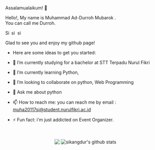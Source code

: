  Assalamualaikum! 👋 

Hello!, My name is Muhammad Ad-Durroh Mubarok .<br> You can call me Durroh.

<a href="https://www.instagram.com/ad_durroh/?hl=en">
  <img align="left" alt="Sikangdur's Instagram" width="16px" src="https://cdn.jsdelivr.net/npm/simple-icons@v3/icons/instagram.svg" />
</a>
<a href="https://www.linkedin.com/in/muhammad-ad-durroh-mubarok-48b76b1b6/">
  <img align="left" alt="sikangdur's Linkdein" width="16px" src="https://cdn.jsdelivr.net/npm/simple-icons@v3/icons/linkedin.svg" />
</a>
<a href="https://github.com/sikangdur">
  <img align="left" alt="sikangdur's Github" width="16px" src="https://cdn.jsdelivr.net/npm/simple-icons@v3/icons/github.svg" />
</a>
<br/> 


Glad to see you and enjoy my github page!
- Here are some ideas to get you started:

 - 🔭 I’m currently studying for a bachelor at STT Terpadu Nurul Fikri
 - 🌱 I’m currently learning Python,
 - 👯 I’m looking to collaborate on python, Web Programming
 - 💬 Ask me about python
 - 📫 How to reach me: you can reach me by email : muha20117si@student.nurulfikri.ac.id
 - ⚡ Fun fact: i'm just addicted on Event Organizer.
 
 
 <br/> 
 
<p align="center">
  <img align="center" src="https://github-readme-stats.vercel.app/api/top-langs/?username=sikangdur&theme=radical&hide_langs_below=1&layout=compact" />
  <img align="center" src="https://github-readme-stats.vercel.app/api?username=sikangdur&show_icons=true&theme=radical&line_height=20" alt="sikangdur's github stats"/>
</p>
